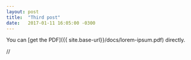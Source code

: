 ```yaml
---
layout: post
title:  "Third post"
date:   2017-01-11 16:05:00 -0300
---
```

You can [get the PDF]({{ site.base-url}}/docs/lorem-ipsum.pdf) directly.


//
